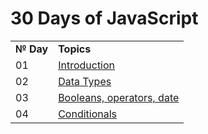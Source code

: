 # 30 Days of JavaScript

<table>
  <tr>
    <td><b>№ Day</b></td>
    <td><b>Topics</b></td>
  </tr>
  
  <tr>
    <td>01</td>
    <td><a href="/01_Day_Introduction">Introduction</a></td>
  </tr>
  
  <tr>
    <td>02</td>
    <td><a href="/02_Day_Data_types">Data Types</a></td>
  </tr>
  
  <tr>
    <td>03</td>
    <td><a href="/03_Day_Booleans_Operators_Date">Booleans, operators, date</a></td>
  </tr>
  
  <tr>
    <td>04</td>
    <td><a href="/04_Day_Conditionals">Conditionals</a></td>
  </tr>
</table>
